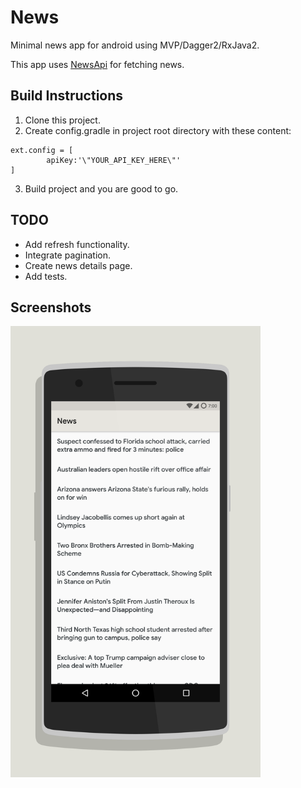 # News

Minimal news app for android using MVP/Dagger2/RxJava2.

This app uses [NewsApi](https://newsapi.org/) for fetching news.

## Build Instructions

1. Clone this project.
2. Create config.gradle in project root directory with these content:

```
ext.config = [
        apiKey:'\"YOUR_API_KEY_HERE\"'
]
```

3. Build project and you are good to go.

## TODO

* Add refresh functionality.
* Integrate pagination.
* Create news details page.
* Add tests.

## Screenshots

<img src="https://raw.githubusercontent.com/crazyhitty/News/master/screenshots/1.png" alt="alt text" width="400">